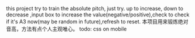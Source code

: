 this project try to train the absolute pitch, just try.
up to increase, down to decrease ,input box to increase the value(negative/positive),check to check if it's A3 now(may be random in future),refresh to reset.
本项目用来锻炼绝对音高，方法有点个人主观唯心。
todo: css on mobile
